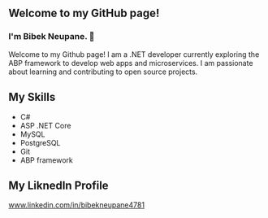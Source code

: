 ## Welcome to my GitHub page!
### I'm Bibek Neupane. 👋

Welcome to my Github page! I am a .NET developer currently exploring the ABP framework to develop web apps and microservices. I am passionate about learning and contributing to open source projects. 

## My Skills
- C# <i class="devicon-csharp-line-wordmark"></i>
- ASP .NET Core <i class="devicon-dotnetcore-plain"></i>
- MySQL <i class="devicon-mysql-plain"></i>
- PostgreSQL <i class="devicon-postgresql-plain"></i>
- Git <i class="devicon-git-plain"></i>
- ABP framework

## My LiknedIn Profile
www.linkedin.com/in/bibekneupane4781
